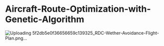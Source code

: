 # Aircraft-Route-Optimization-with-Genetic-Algorithm
![Uploading 5f2db5e0f36656659c139325_RDC-Wether-Avoidance-Flight-Plan.png…]()
